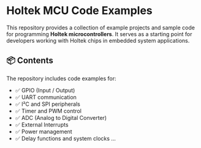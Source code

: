 # Holtek MCU Code Examples

This repository provides a collection of example projects and sample code for programming **Holtek microcontrollers**. It serves as a starting point for developers working with Holtek chips in embedded system applications.

## 📦 Contents

The repository includes code examples for:

- ✅ GPIO (Input / Output)
- ✅ UART communication
- ✅ I²C and SPI peripherals
- ✅ Timer and PWM control
- ✅ ADC (Analog to Digital Converter)
- ✅ External Interrupts
- ✅ Power management
- ✅ Delay functions and system clocks
...


